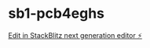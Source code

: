 # sb1-pcb4eghs

[Edit in StackBlitz next generation editor ⚡️](https://stackblitz.com/~/github.com/Edwz208/sb1-pcb4eghs)